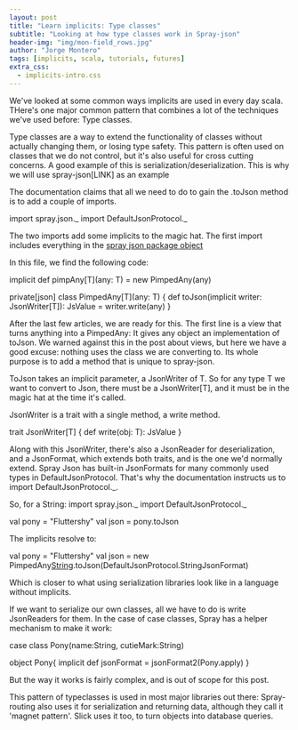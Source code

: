 ```yaml
---
layout: post
title: "Learn implicits: Type classes"
subtitle: "Looking at how type classes work in Spray-json"
header-img: "img/mon-field_rows.jpg"
author: "Jorge Montero"
tags: [implicits, scala, tutorials, futures]
extra_css:
  - implicits-intro.css
---
```


<style scoped>
  
</style>

We've looked at some common ways implicits are used in every day scala. THere's one major common pattern that
combines a lot of the techniques we've used before: Type classes.

Type classes are a way to extend the functionality of classes without actually changing them, or losing type safety.
This pattern is often used on classes that we do not control, but it's also useful for cross cutting concerns. A good
example of this is serialization/deserialization. This is why we will use spray-json[LINK] as an example

The documentation claims that all we need to do to gain the .toJson method is to add a couple of imports.

import spray.json._
import DefaultJsonProtocol._

The two imports add some implicits to the magic hat. The first import includes everything in the [spray json package object](https://github.com/spray/spray-json/blob/master/src/main/scala/spray/json/package.scala)

In this file, we find the following code: 

 implicit def pimpAny[T](any: T) = new PimpedAny(any)
 
 private[json] class PimpedAny[T](any: T) {
     def toJson(implicit writer: JsonWriter[T]): JsValue = writer.write(any)
   }
   
 After the last few articles, we are ready for this. The first line is a view that turns anything
 into a PimpedAny: It gives any object an implementation of toJson. We warned against this in the post about views, but here we
have a good excuse: nothing uses the class we are converting to. Its whole purpose is to add a method that is unique to spray-json.
 
 ToJson takes an implicit parameter, a JsonWriter of T. So for any type T we want to convert to Json,
there must be a JsonWriter[T], and it must be in the magic hat at the time it's called.

JsonWriter is a trait with a single method, a write method.

trait JsonWriter[T] {
  def write(obj: T): JsValue
}

Along with this JsonWriter, there's also a JsonReader for deserialization, and a JsonFormat, which extends
both traits, and is the one we'd normally extend.
Spray Json has built-in JsonFormats for many commonly used types in DefaultJsonProtocol. That's why the
documentation instructs us to import DefaultJsonProtocol._.
 
 So, for a String:
 import spray.json._
 import DefaultJsonProtocol._
 
   val pony = "Fluttershy"
   val json = pony.toJson
   
 The implicits resolve to:
 
   val pony = "Fluttershy"
   val json = new PimpedAny[String](pony).toJson(DefaultJsonProtocol.StringJsonFormat)
  
  Which is closer to what using serialization libraries look like in a language without implicits.
  
  If we want to serialize our own classes, all we have to do is write JsonReaders for them. In the case of case classes,
   Spray has a helper mechanism to make it work:
   
   case class Pony(name:String, cutieMark:String)
   
   object Pony{
    implicit def jsonFormat = jsonFormat2(Pony.apply)
   }
   
But the way it works is fairly complex, and is out of scope for this post.
    
This pattern of typeclasses is used in most major libraries out there: Spray-routing also uses it for serialization
and returning data, although they call it 'magnet pattern'. Slick uses it too, to turn objects into database queries.
